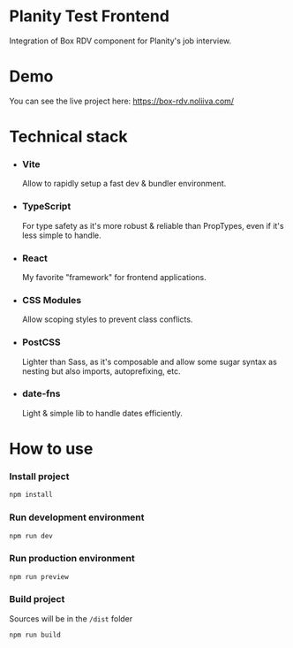 # Planity Test Frontend

Integration of Box RDV component for Planity's job interview.

# Demo

You can see the live project here: https://box-rdv.noliiva.com/

# Technical stack

- ### Vite

  Allow to rapidly setup a fast dev & bundler environment.

- ### TypeScript

  For type safety as it's more robust & reliable than PropTypes, even if it's less simple to handle.

- ### React

  My favorite "framework" for frontend applications.

- ### CSS Modules

  Allow scoping styles to prevent class conflicts.

- ### PostCSS

  Lighter than Sass, as it's composable and allow some sugar syntax as nesting but also imports, autoprefixing, etc.

- ### date-fns
  Light & simple lib to handle dates efficiently.

# How to use

### Install project

```bash
npm install
```

### Run development environment

```bash
npm run dev
```

### Run production environment

```bash
npm run preview
```

### Build project

Sources will be in the `/dist` folder

```bash
npm run build
```
